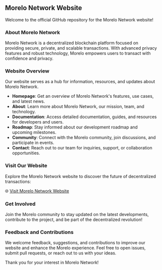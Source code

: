 ## Morelo Network Website

Welcome to the official GitHub repository for the Morelo Network website!

### About Morelo Network

Morelo Network is a decentralized blockchain platform focused on providing secure, private, and scalable transactions. With advanced privacy features and robust technology, Morelo empowers users to transact with confidence and privacy.

### Website Overview

Our website serves as a hub for information, resources, and updates about Morelo Network. 
- **Homepage**: Get an overview of Morelo Network's features, use cases, and latest news.
- **About**: Learn more about Morelo Network, our mission, team, and technology.
- **Documentation**: Access detailed documentation, guides, and resources for developers and users.
- **Roadmap**: Stay informed about our development roadmap and upcoming milestones.
- **Community**: Connect with the Morelo community, join discussions, and participate in events.
- **Contact**: Reach out to our team for inquiries, support, or collaboration opportunities.

### Visit Our Website

Explore the Morelo Network website to discover the future of decentralized transactions:

🌐 [Visit Morelo Network Website](https://morelonetwork.pl/)

### Get Involved

Join the Morelo community to stay updated on the latest developments, contribute to the project, and be part of the decentralized revolution!

### Feedback and Contributions

We welcome feedback, suggestions, and contributions to improve our website and enhance the Morelo experience. Feel free to open issues, submit pull requests, or reach out to us with your ideas.

Thank you for your interest in Morelo Network!
